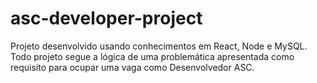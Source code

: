 # asc-developer-project
Projeto desenvolvido usando conhecimentos em React, Node e MySQL. Todo projeto segue a lógica de uma problemática apresentada como requisito para ocupar uma vaga como Desenvolvedor ASC.
